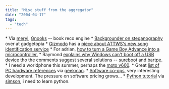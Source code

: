 ```yaml
---
title: "Misc stuff from the aggregator"
date: "2004-04-17"
tags: 
  - "tech"
---
```


\* Via [meryl](http://www.meryl.net/blog/archives/001559.php), [Gnooks](http://www.gnooks.com) -- book reco engine \* [Backgrounder on steganography](http://www.gadgetopia.com/2004/04/15/Steganography.html) over at gadgetopia \* [Gizmodo](www.gizmodo.com) has a [piece about ATTWS's new song identification service](http://www.gizmodo.com/archives/use_your_att_phone_to_identify_music_015109.php) \* For adrian, [how to turn a Game Boy Advance into a microcontroller.](http://www.gizmodo.com/archives/use_a_game_boy_advance_as_embedded_microcontroller_015095.php) \* Raymond [explains why Windows can't boot off a USB device](http://blogs.msdn.com/oldnewthing/archive/2004/04/15/113811.aspx) tho the comments suggest several solutions -- [sureboot](www.sureboot.com) and [bartpe](http://www.nu2.nu/pebuilder/). \* I need a worldphone this summer, perhaps the [moto v600](http://www.pcmag.com/article2/0,1759,1567364,00.asp). \* Great [list of PC hardware references](http://channels.lockergnome.com/it/backissues/20040408.phtml#20040408_6) via [geekman](http://www.geekman.com/blog/arc/cat_Miscellaneous.html). \* [Software co-ops](http://www.beyondvc.com/2004/04/software_coop.html), very interesting development. The pressure on software pricing grows... \* [Python tutorial](http://www.cs.virginia.edu/~lab2q/index.html) via [simson](http://www.simson.net/blog/archives/000059.php), i need to learn python.

